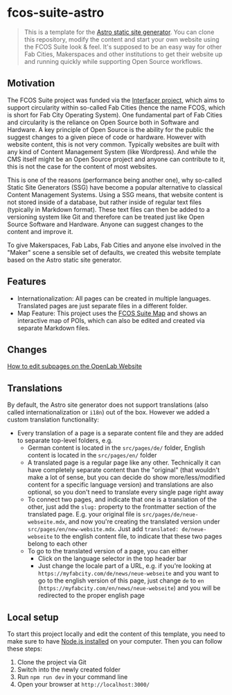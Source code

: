 # fcos-suite-astro

> This is a template for the [Astro static site generator](https://astro.build/). You can clone this repository, modify the content and start your own website using the FCOS Suite look & feel. It's supposed to be an easy way for other Fab Cities, Makerspaces and other institutions to get their website up and running quickly while supporting Open Source workflows.

## Motivation

The FCOS Suite project was funded via the [Interfacer project](https://www.interfacerproject.eu/), which aims to support circularity within so-called Fab Cities (hence the name FCOS, which is short for Fab City Operating System). One fundamental part of Fab Cities and circularity is the reliance on Open Source both in Software and Hardware. A key principle of Open Source is the ability for the public the suggest changes to a given piece of code or hardware. However with website content, this is not very common. Typically websites are built with any kind of Content Management System (like Wordpress). And while the CMS itself might be an Open Source project and anyone can contribute to it, this is not the case for the content of most websites.

This is one of the reasons (performance being another one), why so-called Static Site Generators (SSG) have become a popular alternative to classical Content Management Systems. Using a SSG means, that website content is not stored inside of a database, but rather inside of regular text files (typically in Markdown format). These text files can then be added to a versioning system like Git and therefore can be treated just like Open Source Software and Hardware. Anyone can suggest changes to the content and improve it.

To give Makerspaces, Fab Labs, Fab Cities and anyone else involved in the "Maker" scene a sensible set of defaults, we created this website template based on the Astro static site generator.

## Features

- Internationalization: All pages can be created in multiple languages. Translated pages are just separate files in a different folder.
- Map Feature: This project uses the [FCOS Suite Map](https://gitlab.fabcity.hamburg/fcos-suite/fcos-suite-map) and shows an interactive map of POIs, which can also be edited and created via separate Markdown files.

## Changes

[How to edit subpages on the OpenLab Website](https://pad.fabcity.hamburg/s/JCLh_9vhh)

## Translations

By default, the Astro site generator does not support translations (also called internationalization or `i18n`) out of the box. However we added a custom translation functionality:

- Every translation of a page is a separate content file and they are added to separate top-level folders, e.g.
  - German content is located in the `src/pages/de/` folder, English content is located in the `src/pages/en/` folder
  - A translated page is a regular page like any other. Technically it can have completely separate content than the "original" (that wouldn't make a lot of sense, but you can decide do show more/less/modified content for a specific language version) and translations are also optional, so you don't need to translate every single page right away
  - To connect two pages, and indicate that one is a translation of the other, just add the `slug:` property to the frontmatter section of the translated page. E.g. your original file is `src/pages/de/neue-webseite.mdx`, and now you're creating the translated version under `src/pages/en/new-website.mdx`. Just add `translated: de/neue-webseite` to the english content file, to indicate that these two pages belong to each other
  - To go to the translated version of a page, you can either
    - Click on the language selector in the top header bar
    - Just change the locale part of a URL, e.g. if you're looking at `https://myfabcity.com/de/news/neue-webseite` and you want to go to the english version of this page, just change `de` to `en` (`https://myfabcity.com/en/news/neue-webseite`) and you will be redirected to the proper english page


## Local setup

To start this project locally and edit the content of this template, you need to make sure to have [Node.js installed](https://nodejs.org/en/download) on your computer. Then you can follow these steps:

1. Clone the project via Git
2. Switch into the newly created folder
3. Run `npm run dev` in your command line
4. Open your browser at `http://localhost:3000/`